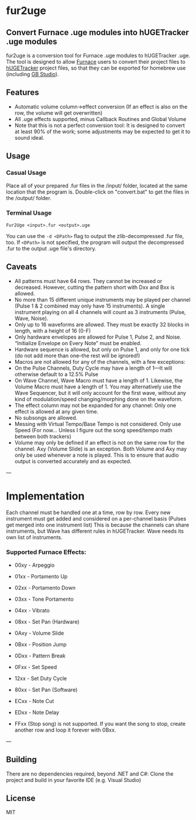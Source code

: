 # fur2uge
## Convert Furnace .uge modules into hUGETracker .uge modules

fur2uge is a conversion tool for Furnace .uge modules to hUGETracker .uge. The tool is designed to allow [Furnace](https://github.com/tildearrow/furnace) users to convert their project files to [hUGETracker](https://github.com/SuperDisk/hUGETracker) project files, so that they can be exported for homebrew use (including [GB Studio](https://www.gbstudio.dev/)).

## Features

- Automatic volume column->effect conversion (If an effect is also on the row, the volume will get overwritten)
- All .uge effects supported, minus Callback Routines and Global Volume
- Note that this is not a perfect conversion tool: It is designed to convert at least 90% of the work; some adjustments may be expected to get it to sound ideal.

## Usage
### Casual Usage
Place all of your prepared .fur files in the /input/ folder, located at the same location that the program is. Double-click on "convert.bat" to get the files in the /output/ folder.
### Terminal Usage
``Fur2Uge <input>.fur <output>.uge``

You can use the ``-d <DPath>`` flag to output the zlib-decompressed .fur file, too. If ``<DPath>`` is not specified, the program will output the decompressed .fur to the output .uge file's directory.

## Caveats

- All patterns must have 64 rows. They cannot be increased or decreased. However, cutting the pattern short with Dxx and Bxx is allowed.
- No more than 15 different unique instruments may be played per channel (Pulse 1 & 2 combined may only have 15 instruments). A single instrument playing on all 4 channels will count as 3 instruments (Pulse, Wave, Noise).
- Only up to 16 waveforms are allowed. They must be exactly 32 blocks in length, with a height of 16 (0-F)
- Only hardware envelopes are allowed for Pulse 1, Pulse 2, and Noise. “Initialize Envelope on Every Note” must be enabled.
- Hardware sequence is allowed, but only on Pulse 1, and only for one tick (do not add more than one–the rest will be ignored!)
- Macros are not allowed for any of the channels, with a few exceptions:
- On the Pulse Channels, Duty Cycle may have a length of 1—It will otherwise default to a 12.5% Pulse
- On Wave Channel, Wave Macro must have a length of 1. Likewise, the Volume Macro must have a length of 1. You may alternatively use the Wave Sequencer, but it will only account for the first wave, without any kind of modulation/speed changing/morphing done on the waveform.
- The effect column may not be expanded for any channel: Only one effect is allowed at any given time.
- No subsongs are allowed.
- Messing with Virtual Tempo/Base Tempo is not considered. Only use Speed (For now… Unless I figure out the song speed/tempo math between both trackers)
- Volume may only be defined if an effect is not on the same row for the channel. Axy (Volume Slide) is an exception. Both Volume and Axy may only be used whenever a note is played. This is to ensure that audio output is converted accurately and as expected.

—
# Implementation
Each channel must be handled one at a time, row by row. Every new instrument must get added and considered on a per-channel basis (Pulses get merged into one instrument list)
This is because the channels can share instruments, but Wave has different rules in hUGETracker. Wave needs its own list of instruments.
### Supported Furnace Effects:
- 00xy - Arpeggio
- 01xx - Portamento Up
- 02xx - Portamento Down
- 03xx - Tone Portamento
- 04xx - Vibrato
- 08xx - Set Pan (Hardware)
- 0Axy - Volume Slide
- 0Bxx - Position Jump
- 0Dxx - Pattern Break
- 0Fxx - Set Speed
- 12xx - Set Duty Cycle
- 80xx - Set Pan (Software)
- ECxx - Note Cut
- EDxx - Note Delay

- FFxx (Stop song) is not supported. If you want the song to stop, create another row and loop it forever with 0Bxx.

—
## Building

There are no dependencies required, beyond .NET and C#: Clone the project and build in your favorite IDE (e.g. Visual Studio)

## License

MIT